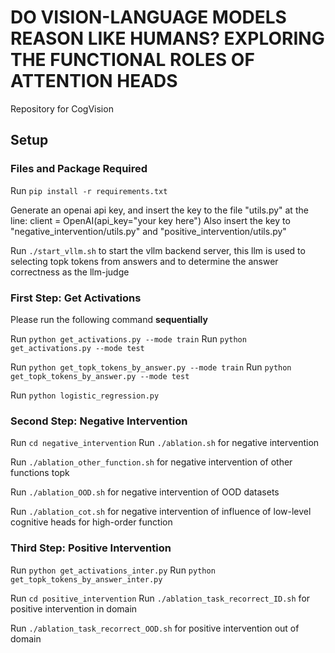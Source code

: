 # DO VISION-LANGUAGE MODELS REASON LIKE HUMANS? EXPLORING THE FUNCTIONAL ROLES OF ATTENTION HEADS
Repository for CogVision


## Setup

### Files and Package Required
Run ```pip install -r requirements.txt```

Generate an openai api key, and insert the key to the file "utils.py" at the line:
client = OpenAI(api_key="your key here")
Also insert the key to "negative_intervention/utils.py" and "positive_intervention/utils.py" 

Run ```./start_vllm.sh``` to start the vllm backend server, this llm is used to selecting topk tokens from answers and to determine the answer correctness as the llm-judge

### First Step: Get Activations
Please run the following command **sequentially**

Run ```python get_activations.py --mode train```
Run ```python get_activations.py --mode test```


Run ```python get_topk_tokens_by_answer.py --mode train```
Run ```python get_topk_tokens_by_answer.py --mode test```

Run ```python logistic_regression.py```

### Second Step: Negative Intervention
Run ```cd negative_intervention```
Run ```./ablation.sh``` for negative intervention

Run ```./ablation_other_function.sh``` for negative intervention of other functions topk

Run ```./ablation_OOD.sh``` for negative intervention of OOD datasets

Run ```./ablation_cot.sh``` for negative intervention of influence of low-level cognitive heads for high-order function


### Third Step: Positive Intervention
Run ```python get_activations_inter.py```
Run ```python get_topk_tokens_by_answer_inter.py```

Run ```cd positive_intervention```
Run ```./ablation_task_recorrect_ID.sh``` for positive intervention in domain

Run ```./ablation_task_recorrect_OOD.sh``` for positive intervention out of domain


